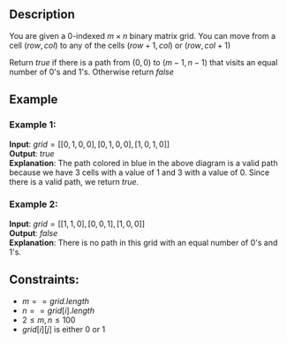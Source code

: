 ## Description
You are given a $0$-indexed $m \times n$ binary matrix grid. You can move from a cell $(row, col)$ to any of the cells $(row + 1, col)$ or $(row, col + 1)$

Return $true$ if there is a path from $(0, 0)$ to $(m - 1, n - 1)$ that visits an equal number of $0$'s and $1$'s. Otherwise return $false$

## Example
### Example 1:
**Input**: $grid = [[0,1,0,0],[0,1,0,0],[1,0,1,0]]$  
**Output**: $true$  
**Explanation**: The path colored in blue in the above diagram is a valid path because we have $3$ cells with a value of $1$ and $3$ with a value of $0$. Since there is a valid path, we return $true$.

### Example 2:
**Input**: $grid = [[1,1,0],[0,0,1],[1,0,0]]$  
**Output**: $false$  
**Explanation**: There is no path in this grid with an equal number of $0$'s and $1$'s.
 
## Constraints:
- $m == grid.length$
- $n == grid[i].length$
- $2 \leq m, n \leq 100$
- $grid[i][j]$ is either $0$ or $1$